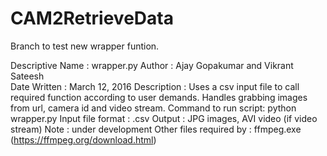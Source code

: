 # CAM2RetrieveData
Branch to test new wrapper funtion.


Descriptive Name     : wrapper.py
Author               : Ajay Gopakumar and Vikrant Sateesh								      
Date Written         : March 12, 2016
Description          : Uses a csv input file to call required function according to user
                       demands. Handles grabbing images from url, camera id and video stream.
Command to run script: python wrapper.py
Input file format    : .csv
Output               : JPG images, AVI video (if video stream)
Note                 : under development
Other files required by : ffmpeg.exe (https://ffmpeg.org/download.html)

